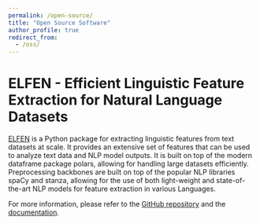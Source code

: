 ```yaml
---
permalink: /open-source/
title: "Open Source Software"
author_profile: true
redirect_from:
  - /oss/
---
```


# ELFEN - Efficient Linguistic Feature Extraction for Natural Language Datasets
[ELFEN](https://github.com/mmmaurer/elfen) is a Python package for extracting linguistic features from text datasets at scale. It provides an extensive set of features that can be used to analyze text data and NLP model outputs. It is built on top of the modern dataframe package polars, allowing for handling large datasets efficiently. Preprocessing backbones are built on top of the popular NLP libraries spaCy and stanza, allowing for the use of both light-weight and state-of-the-art NLP models for feature extraction in various Languages.

For more information, please refer to the [GitHub repository](https://github.com/mmmaurer/elfen) and the [documentation](https://elfen.readthedocs.io/en/latest/).